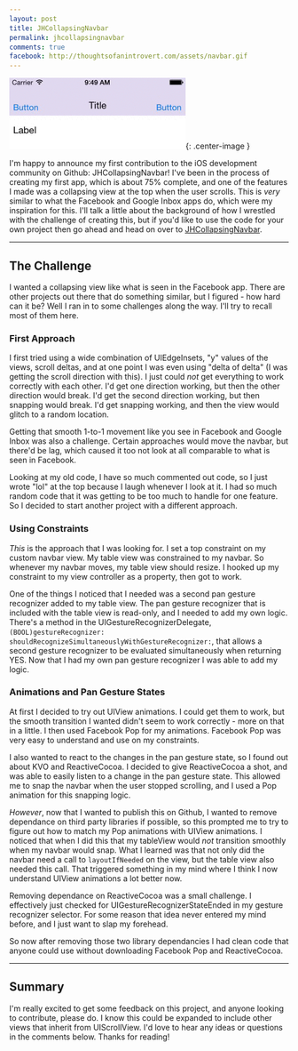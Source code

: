 ```yaml
---
layout: post
title: JHCollapsingNavbar
permalink: jhcollapsingnavbar
comments: true
facebook: http://thoughtsofanintrovert.com/assets/navbar.gif
---
```


![Navbar](/assets/navbar.gif){: .center-image }

I'm happy to announce my first contribution to the iOS development community on Github: JHCollapsingNavbar! I've been in the process of creating my first app, which is about 75% complete, and one of the features I made was a collapsing view at the top when the user scrolls. This is *very* similar to what the Facebook and Google Inbox apps do, which were my inspiration for this. I'll talk a little about the background of how I wrestled with the challenge of creating this, but if you'd like to use the code for your own project then go ahead and head on over to [JHCollapsingNavbar](https://github.com/personary/JHCollapsingNavbar).

----

## The Challenge

I wanted a collapsing view like what is seen in the Facebook app. There are other projects out there that do something similar, but I figured - how hard can it be? Well I ran in to some challenges along the way. I'll try to recall most of them here.

### First Approach

I first tried using a wide combination of UIEdgeInsets, "y" values of the views, scroll deltas, and at one point I was even using "delta of delta" (I was getting the scroll direction with this). I just could *not* get everything to work correctly with each other. I'd get one direction working, but then the other direction would break. I'd get the second direction working, but then snapping would break. I'd get snapping working, and then the view would glitch to a random location.

Getting that smooth 1-to-1 movement like you see in Facebook and Google Inbox was also a challenge. Certain approaches would move the navbar, but there'd be lag, which caused it too not look at all comparable to what is seen in Facebook.

Looking at my old code, I have so much commented out code, so I just wrote "lol" at the top because I laugh whenever I look at it. I had so much random code that it was getting to be too much to handle for one feature. So I decided to start another project with a different approach.

### Using Constraints

*This* is the approach that I was looking for. I set a top constraint on my custom navbar view. My table view was constrained to my navbar. So whenever my navbar moves, my table view should resize. I hooked up my constraint to my view controller as a property, then got to work.

One of the things I noticed that I needed was a second pan gesture recognizer added to my table view. The pan gesture recognizer that is included with the table view is read-only, and I needed to add my own logic. There's a method in the UIGestureRecognizerDelegate, `(BOOL)gestureRecognizer: shouldRecognizeSimultaneouslyWithGestureRecognizer:`, that allows a second gesture recognizer to be evaluated simultaneously when returning YES. Now that I had my own pan gesture recognizer I was able to add my logic.

### Animations and Pan Gesture States

At first I decided to try out UIView animations. I could get them to work, but the smooth transition I wanted didn't seem to work correctly - more on that in a little. I then used Facebook Pop for my animations. Facebook Pop was very easy to understand and use on my constraints.

I also wanted to react to the changes in the pan gesture state, so I found out about KVO and ReactiveCocoa. I decided to give ReactiveCocoa a shot, and was able to easily listen to a change in the pan gesture state. This allowed me to snap the navbar when the user stopped scrolling, and I used a Pop animation for this snapping logic.

*However*, now that I wanted to publish this on Github, I wanted to remove dependance on third party libraries if possible, so this prompted me to try to figure out how to match my Pop animations with UIView animations. I noticed that when I did this that my tableView would *not* transition smoothly when my navbar would snap. What I learned was that not only did the navbar need a call to `layoutIfNeeded` on the view, but the table view also needed this call. That triggered something in my mind where I think I now understand UIView animations a lot better now.

Removing dependance on ReactiveCocoa was a small challenge. I effectively just checked for UIGestureRecognizerStateEnded in my gesture recognizer selector. For some reason that idea never entered my mind before, and I just want to slap my forehead.

So now after removing those two library dependancies I had clean code that anyone could use without downloading Facebook Pop and ReactiveCocoa.

----

## Summary

I'm really excited to get some feedback on this project, and anyone looking to contribute, please do. I know this could be expanded to include other views that inherit from UIScrollView. I'd love to hear any ideas or questions in the comments below. Thanks for reading!
